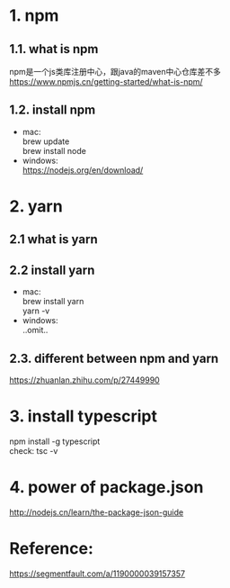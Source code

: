 # 1. npm
## 1.1. what is npm
npm是一个js类库注册中心，跟java的maven中心仓库差不多  
https://www.npmjs.cn/getting-started/what-is-npm/

## 1.2. install npm
* mac:  
brew update  
brew install node
* windows:  
https://nodejs.org/en/download/

# 2. yarn
## 2.1 what is yarn

## 2.2 install yarn
* mac:  
brew install yarn  
yarn -v  
* windows:  
..omit..  

## 2.3. different between npm and yarn
https://zhuanlan.zhihu.com/p/27449990

# 3. install typescript
npm install -g typescript  
check: tsc -v

# 4. power of package.json
http://nodejs.cn/learn/the-package-json-guide  


# Reference: 
https://segmentfault.com/a/1190000039157357